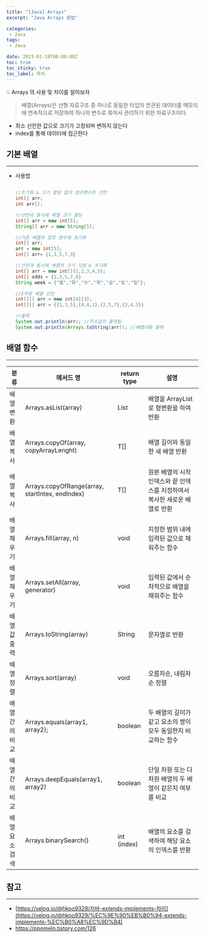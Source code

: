 ```yaml
---
title: "[Java] Arrays"
excerpt: "Java Arrays 용법"

categories:
 - Java
tags:
 - Java

date: 2023-01-19T00:00:00Z
toc: true
toc_sticky: true
toc_label: 목차
---
```

<aside>
💡 Arrays 의 사용 및 차이를 알아보자
</aside>

> 배열(Arrays)은 선형 자료구조 중 하나로 동일한 타입의 연관된 데이터를 메모리에 연속적으로 저장하여 하나의 변수로 묶어서 관리하기 위한 자료구조이다.
- 최소 선언한 값으로 크기가 고정되며 변하지 않는다
- index를 통해 데이터에 접근한다

## 기본 배열

---
- 사용법

    ```java

    //초기화 & 크기 할당 없이 참조변수만 선언
    int[] arr;
    int arr[];

    //선언과 동시에 배열 크기 할당
    int[] arr = new int[5];
    String[] arr = new String[5];

    //기존 배열의 참조 변수에 초기화
    int[] arr;
    arr = new int[5];
    int[] arr= {1,3,5,7,9}

    //선언과 동시에 배열의 크기 지정 & 초기화
    int[] arr = new int[]{1,2,3,4,5};
    int[] odds = {1,3,5,7,9}
    String week = {"월","화","수","목","금","토","일"};

    //2차원 배열 선언
    int[][] arr = new int[4][3];
    int[][] arr = {{1,3,5},{4,4,1},{2,5,7},{3,4,5}}

    //출력
    System.out.println(arr); //주소값이 출력됨
    System.out.println(Arrays.toString(arr)); //배열내용 출력

    ```

## 배열 함수

---
| 분류 | 메서드 명 | return type | 설명 |
| --- | --- | --- | --- |
| 배열 변환 | Arrays.asList(array) | List<T> | 배열을 ArrayList로 형변환을 하여 반환 |
| 배열 복사 | Arrays.copyOf(array, copyArrayLenght) | T[] | 배열 길이와 동일한 새 배열 반환 |
| 배열 복사 | Arrays.copyOfRange(array, startIntex, endIndex) | T[] | 원본 배열의 시작 인덱스와 끝 인덱스를 지정하여서 복사한 새로운 배열로 반환 |
| 배열 채우기 | Arrays.fill(array, n) | void | 지정한 범위 내에 입력된 값으로 채워주는 함수 |
| 배열 채우기 | Arrays.setAll(array, generator) | void | 입력된 값에서 순차적으로 배열을 채워주는 함수 |
| 배열 값 출력 | Arrays.toString(array) | String | 문자열로 반환 |
| 배열 정렬 | Arrays.sort(array) | void | 오름차순, 내림차순 정렬 |
| 배열 간의 비교 | Arrays.equals(array1, array2); | boolean | 두 배열의 길이가 같고 요소의 쌍이 모두 동일한지 비교하는 함수 |
| 배열 간의 비교 | Arrays.deepEquals(array1, array2) | boolean | 단일 차원 또는 다차원 배열의 두 배열이 같은지 여부를 비교 |
| 배열 요소 검색 | Arrays.binarySearch() | int (index) | 배열의 요소를 검색하여 해당 요소의 인덱스를 반환 |

## 참고

---

- [https://velog.io/@hkoo9329/자바-extends-implements-차이](https://velog.io/@hkoo9329/%EC%9E%90%EB%B0%94-extends-implements-%EC%B0%A8%EC%9D%B4)
- https://ppomelo.tistory.com/126
